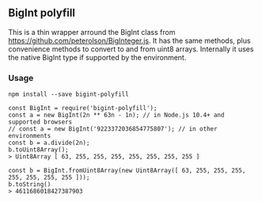 ## BigInt polyfill

This is a thin wrapper arround the BigInt class from https://github.com/peterolson/BigInteger.js.
It has the same methods, plus convenience methods to convert to and from uint8 arrays.
Internally it uses the native BigInt type if supported by the environment. 

### Usage

```
npm install --save bigint-polyfill
```

```
const BigInt = require('bigint-polyfill');
const a = new BigInt(2n ** 63n - 1n); // in Node.js 10.4+ and supported browsers
// const a = new BigInt('9223372036854775807'); // in other environments
const b = a.divide(2n);
b.toUint8Array();
> Uint8Array [ 63, 255, 255, 255, 255, 255, 255, 255 ]

const b = BigInt.fromUint8Array(new Uint8Array([ 63, 255, 255, 255, 255, 255, 255, 255 ]));
b.toString()
> 4611686018427387903
```